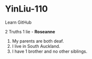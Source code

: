 
# YinLiu-110

Learn GitHub 


2 Truths 1 lie -  **Roseanne**

1.  My parents are both deaf. 
2.  I live in South Auckland.
3.  I have 1 brother and no other siblings.

